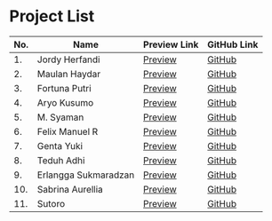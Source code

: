 # Project List

| No. | Name                | Preview Link | GitHub Link |
|-----|---------------------|--------------|-------------|
| 1.  | Jordy Herfandi      | [Preview](https://revou-fsse-5.github.io/module-1-jordyherfandi/) | [GitHub](https://github.com/revou-fsse-5/module-1-jordyherfandi) |
| 2.  | Maulan Haydar       | [Preview](https://module-1-haydar-dam.vercel.app/) | [GitHub](https://github.com/revou-fsse-5/module-1-HaydarDam?tab=readme-ov-file) |
| 3.  | Fortuna Putri       | [Preview](https://revou-fsse-5.github.io/module-1-Flmt30/) | [GitHub](https://github.com/revou-fsse-5/module-1-Flmt30) |
| 4.  | Aryo Kusumo         | [Preview](https://revou-fsse-5.github.io/module-1-Szambada2718/) | [GitHub](https://github.com/revou-fsse-5/module-1-Szambada2718) |
| 5.  | M. Syaman           | [Preview](https://revou-fsse-5.github.io/module-1-mhsyaman/) | [GitHub](https://github.com/revou-fsse-5/module-1-mhsyaman) |
| 6.  | Felix Manuel R      | [Preview](https://revou-fsse-5.github.io/module-1-felixmanuelreis/) | [GitHub](https://github.com/revou-fsse-5/module-1-felixmanuelreis) |
| 7.  | Genta Yuki          | [Preview](https://revou-fsse-5.github.io/module-1-GentaYuki/) | [GitHub](https://github.com/revou-fsse-5/module-1-GentaYuki/tree/master) |
| 8.  | Teduh Adhi          | [Preview](https://revou-fsse-5.github.io/module-1-teduhadhi/) | [GitHub](https://github.com/revou-fsse-5/module-1-teduhadhi/tree/master) |
| 9.  | Erlangga Sukmaradzan| [Preview](https://revou-fsse-5.github.io/module-1-Erradzan/) | [GitHub](https://github.com/revou-fsse-5/module-1-Erradzan) |
| 10. | Sabrina Aurellia    | [Preview](https://revou-fsse-5.github.io/module-1-sabrinaurellia/) | [GitHub](https://github.com/revou-fsse-5/module-1-sabrinaurellia) |
| 11. | Sutoro              | [Preview](https://revou-fsse-5.github.io/module-1-sutoro/) | [GitHub](https://github.com/revou-fsse-5/module-1-sutoro) |
